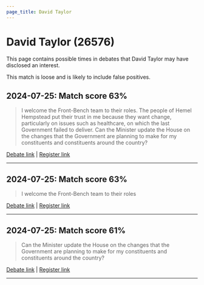 ```yaml
---
page_title: David Taylor
---
```


# David Taylor  (26576)

This page contains possible times in debates that David Taylor may have disclosed an interest.

This match is loose and is likely to include false positives. 



## 2024-07-25: Match score 63%

>I welcome the Front-Bench team to their roles. The people of Hemel Hempstead put their trust in me because they  want change, particularly on issues such as healthcare, on which the last Government failed to deliver. Can the Minister update the House on the changes that the Government are planning to make for my constituents and constituents around the country?

[Debate link](https://www.theyworkforyou.com/debates/?id=2024-07-25e.803.9) | [Register link](https://www.theyworkforyou.com/mp/26576/register)


---



## 2024-07-25: Match score 63%

>I welcome the Front-Bench team to their roles

[Debate link](https://www.theyworkforyou.com/debates/?id=2024-07-25e.803.9) | [Register link](https://www.theyworkforyou.com/mp/26576/register)


---



## 2024-07-25: Match score 61%

>Can the Minister update the House on the changes that the Government are planning to make for my constituents and constituents around the country?

[Debate link](https://www.theyworkforyou.com/debates/?id=2024-07-25e.803.9) | [Register link](https://www.theyworkforyou.com/mp/26576/register)


---

